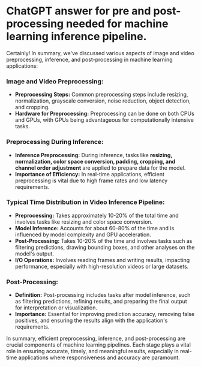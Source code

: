 # ChatGPT answer for pre and post-processing needed for machine learning inference pipeline.

Certainly! In summary, we've discussed various aspects of image and video preprocessing, inference, and post-processing in machine learning applications:

### Image and Video Preprocessing:
- **Preprocessing Steps:** Common preprocessing steps include resizing, normalization, grayscale conversion, noise reduction, object detection, and cropping.
- **Hardware for Preprocessing:** Preprocessing can be done on both CPUs and GPUs, with GPUs being advantageous for computationally intensive tasks.

### Preprocessing During Inference:
- **Inference Preprocessing:** During inference, tasks like **resizing, normalization, color space conversion, padding, cropping, and channel order adjustment** are applied to prepare data for the model.
- **Importance of Efficiency:** In real-time applications, efficient preprocessing is vital due to high frame rates and low latency requirements.

### Typical Time Distribution in Video Inference Pipeline:
- **Preprocessing:** Takes approximately 10-20% of the total time and involves tasks like resizing and color space conversion.
- **Model Inference:** Accounts for about 60-80% of the time and is influenced by model complexity and GPU acceleration.
- **Post-Processing:** Takes 10-20% of the time and involves tasks such as filtering predictions, drawing bounding boxes, and other analyses on the model's output.
- **I/O Operations:** Involves reading frames and writing results, impacting performance, especially with high-resolution videos or large datasets.

### Post-Processing:
- **Definition:** Post-processing includes tasks after model inference, such as filtering predictions, refining results, and preparing the final output for interpretation or visualization.
- **Importance:** Essential for improving prediction accuracy, removing false positives, and ensuring the results align with the application's requirements.

In summary, efficient preprocessing, inference, and post-processing are crucial components of machine learning pipelines. Each stage plays a vital role in ensuring accurate, timely, and meaningful results, especially in real-time applications where responsiveness and accuracy are paramount.
